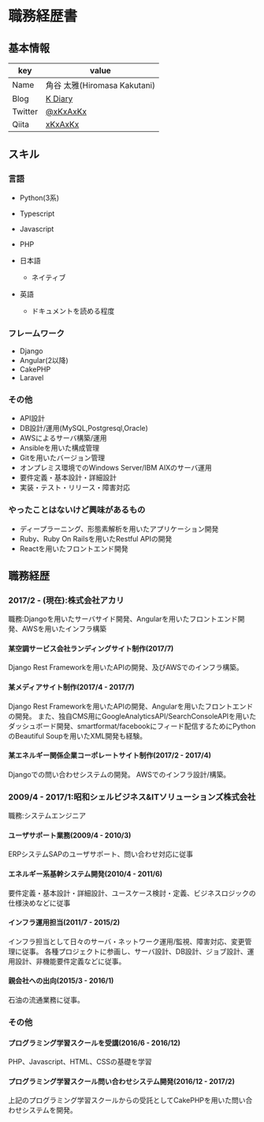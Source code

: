 # 職務経歴書

## 基本情報
|key|value|
|---|-----|
|Name|角谷 太雅(Hiromasa Kakutani)|
|Blog|[K Diary](http://xkxaxkx.hatenablog.com/)|
|Twitter|[@xKxAxKx](https://twitter.com/xKxAxKX)|
|Qiita|[xKxAxKx](http://qiita.com/xKxAxKx)|

## スキル

### 言語
- Python(3系)
- Typescript
- Javascript
- PHP

- 日本語
  - ネイティブ
- 英語
  - ドキュメントを読める程度

### フレームワーク
- Django
- Angular(2以降)
- CakePHP
- Laravel

### その他
- API設計
- DB設計/運用(MySQL,Postgresql,Oracle)
- AWSによるサーバ構築/運用
- Ansibleを用いた構成管理
- Gitを用いたバージョン管理
- オンプレミス環境でのWindows Server/IBM AIXのサーバ運用
- 要件定義・基本設計・詳細設計
- 実装・テスト・リリース・障害対応

### やったことはないけど興味があるもの
- ディープラーニング、形態素解析を用いたアプリケーション開発
- Ruby、Ruby On Railsを用いたRestful APIの開発
- Reactを用いたフロントエンド開発

## 職務経歴
### 2017/2 - (現在):株式会社アカリ
職務:Djangoを用いたサーバサイド開発、Angularを用いたフロントエンド開発、AWSを用いたインフラ構築
#### 某空調サービス会社ランディングサイト制作(2017/7)
Django Rest Frameworkを用いたAPIの開発、及びAWSでのインフラ構築。
#### 某メディアサイト制作(2017/4 - 2017/7)
Django Rest Frameworkを用いたAPIの開発、Angularを用いたフロントエンドの開発。
また、独自CMS用にGoogleAnalyticsAPI/SearchConsoleAPIを用いたダッシュボード開発、smartformat/facebookにフィード配信するためにPythonのBeautiful Soupを用いたXML開発も経験。
#### 某エネルギー関係企業コーポレートサイト制作(2017/2 - 2017/4)
Djangoでの問い合わせシステムの開発。
AWSでのインフラ設計/構築。

### 2009/4 - 2017/1:昭和シェルビジネス&ITソリューションズ株式会社
職務:システムエンジニア
#### ユーザサポート業務(2009/4 - 2010/3)
ERPシステムSAPのユーザサポート、問い合わせ対応に従事
#### エネルギー系基幹システム開発(2010/4 - 2011/6)
要件定義・基本設計・詳細設計、ユースケース検討・定義、ビジネスロジックの仕様決めなどに従事
#### インフラ運用担当(2011/7 - 2015/2)
インフラ担当として日々のサーバ・ネットワーク運用/監視、障害対応、変更管理に従事。
各種プロジェクトに参画し、サーバ設計、DB設計、ジョブ設計、運用設計、非機能要件定義などに従事。
#### 親会社への出向(2015/3 - 2016/1)
石油の流通業務に従事。

### その他
#### プログラミング学習スクールを受講(2016/6 - 2016/12)
PHP、Javascript、HTML、CSSの基礎を学習
#### プログラミング学習スクール問い合わせシステム開発(2016/12 - 2017/2)
上記のプログラミング学習スクールからの受託としてCakePHPを用いた問い合わせシステムを開発。

